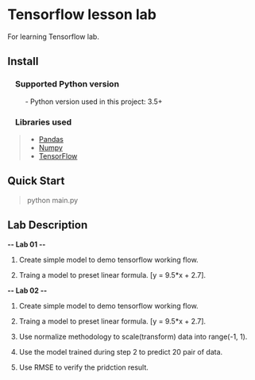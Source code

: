 # Tensorflow lesson lab
  For learning Tensorflow lab.

## Install

### &nbsp;&nbsp;&nbsp; Supported Python version
&nbsp;&nbsp;&nbsp;&nbsp;&nbsp;&nbsp;&nbsp;&nbsp;&nbsp;- Python version used in this project: 3.5+

### &nbsp;&nbsp;&nbsp; Libraries used

> *  [Pandas](http://pandas.pydata.org)
> *  [Numpy](http://www.numpy.org)
> *  [TensorFlow](https://www.tensorflow.org)
    

## Quick Start

   > python main.py
        
## Lab Description

**-- Lab 01 --**

 1. Create simple model to demo tensorflow working flow.

 2. Traing a model to preset linear formula. [y = 9.5*x + 2.7].

**-- Lab 02 --**
 
 1. Create simple model to demo tensorflow working flow.

 2. Traing a model to preset linear formula. [y = 9.5*x + 2.7].

 3. Use normalize methodology to scale(transform) data into range(-1, 1).

 4. Use the model trained during step 2 to predict 20 pair of data.

 5. Use RMSE to verify the pridction result.



